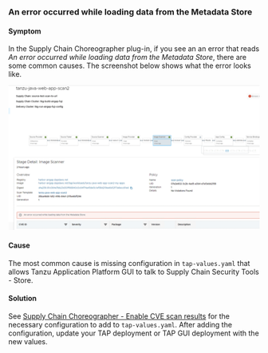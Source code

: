 ### <a id='error-loading-metadata-store'></a> An error occurred while loading data from the Metadata Store

#### Symptom

In the Supply Chain Choreographer plug-in, if you see an an error that reads *An error occurred while loading data from the Metadata Store*, there are some common causes. The screenshot below shows what the error looks like.

![Error loading metadata store](images/scc-error-loading-metadata-store.png)

#### Cause

The most common cause is missing configuration in `tap-values.yaml` that allows Tanzu Application Platform GUI to talk to Supply Chain Security Tools - Store.

#### Solution

See [Supply Chain Choreographer - Enable CVE scan results](../../tap-gui/plugins/scc-tap-gui.hbs.md#scan) for the necessary configuration to add to `tap-values.yaml`. After adding the configuration, update your TAP deployment or TAP GUI deployment with the new values.
